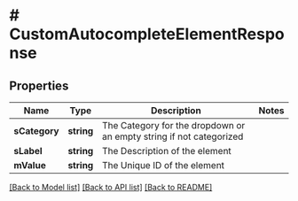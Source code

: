 # # CustomAutocompleteElementResponse

## Properties

Name | Type | Description | Notes
------------ | ------------- | ------------- | -------------
**sCategory** | **string** | The Category for the dropdown or an empty string if not categorized |
**sLabel** | **string** | The Description of the element |
**mValue** | **string** | The Unique ID of the element |

[[Back to Model list]](../../README.md#models) [[Back to API list]](../../README.md#endpoints) [[Back to README]](../../README.md)
